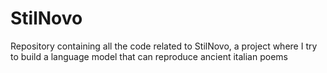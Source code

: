 # StilNovo
Repository containing all the code related to StilNovo, a project where I try to build a language model that can reproduce ancient italian poems

